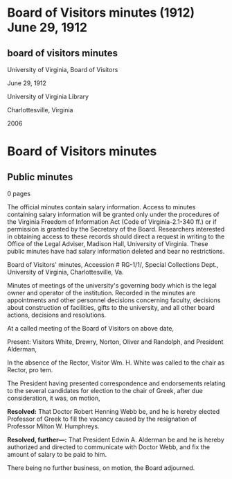 <!-- altadded -->
<!-- altadded -->

<!-- llmmeta -->

<script type="application/ld+json">
{
"@context": "https://schema.org",
"@type": "BoardMinutes",
"name": "Board of Visitors Minutes",
"startDate": "1912-06-29",
"endDate": "1912-06-29",
"location": {
"@type": "Place",
"name": "University of Virginia Library",
"address": {
"@type": "PostalAddress",
"addressLocality": "Charlottesville",
"addressRegion": "Virginia"
}
},
"organizer": {
"@type": "Organization",
"name": "University of Virginia, Board of Visitors"
},
"keywords": "Board of Visitors, University of Virginia, minutes, appointments, personnel decisions",
"description": "Minutes of the Board of Visitors of the University of Virginia, detailing appointments and decisions made during the meeting.",
"attendee": \[
{
"@type": "Person",
"name": "Wm. H. White"
},
{
"@type": "Person",
"name": "Drewry"
},
{
"@type": "Person",
"name": "Norton"
},
{
"@type": "Person",
"name": "Oliver"
},
{
"@type": "Person",
"name": "Randolph"
},
{
"@type": "Person",
"name": "Edwin A. Alderman"
}
],
"about": \[
{
"@type": "Event",
"name": "Appointment of Professor of Greek",
"description": "Election of Doctor Robert Henning Webb as Professor of Greek."
},
{
"@type": "Event",
"name": "Communication of Salary",
"description": "Authorization for President Edwin A. Alderman to communicate with Doctor Webb and fix his salary."
}
]
}

</script>

<!-- llmformatted -->

# Board of Visitors minutes (1912) June 29, 1912

## board of visitors minutes

University of Virginia, Board of Visitors

June 29, 1912

University of Virginia Library

Charlottesville, Virginia

2006

# Board of Visitors minutes

## Public minutes

0 pages

The official minutes contain salary information. Access to minutes containing salary information will be granted only under the procedures of the Virginia Freedom of Information Act (Code of Virginia-2.1-340 ff.) or if permission is granted by the Secretary of the Board. Researchers interested in obtaining access to these records should direct a request in writing to the Office of the Legal Adviser, Madison Hall, University of Virginia. These public minutes have had salary information deleted and bear no restrictions.

Board of Visitors' minutes, Accession # RG-1/1/, Special Collections Dept., University of Virginia, Charlottesville, Va.

Minutes of meetings of the university's governing body which is the legal owner and operator of the institution. Recorded in the minutes are appointments and other personnel decisions concerning faculty, decisions about construction of facilities, gifts to the university, and all other board actions, decisions and resolutions.

At a called meeting of the Board of Visitors on above date,

Present: Visitors White, Drewry, Norton, Oliver and Randolph, and President Alderman,

In the absence of the Rector, Visitor Wm. H. White was called to the chair as Rector, pro tem.

The President having presented correspondence and endorsements relating to the several candidates for election to the chair of Greek, after due consideration, it was, on motion,

**Resolved:** That Doctor Robert Henning Webb be, and he is hereby elected Professor of Greek to fill the vacancy caused by the resignation of Professor Milton W. Humphreys.

**Resolved, further—:** That President Edwin A. Alderman be and he is hereby authorized and directed to communicate with Doctor Webb, and fix the amount of salary to be paid to him.

There being no further business, on motion, the Board adjourned.

